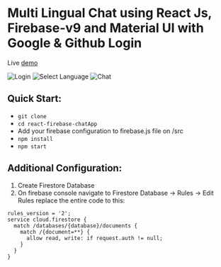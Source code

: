 Multi Lingual Chat using React Js, Firebase-v9 and Material UI with Google & Github Login
=====================================

Live [demo](https://euphonious-rabanadas-f7e242.netlify.app/)

![Login](https://ibb.co/HFTyHj2)
![Select Language](https://ibb.co/Fm6WzkC)
![Chat](https://ibb.co/rvjVFdp)

Quick Start:
------------

- ``` git clone ```
- ``` cd react-firebase-chatApp ```
- Add your firebase configuration to firebase.js file on /src
- ``` npm install ```
- ``` npm start ```


Additional Configuration:
-------------------------

1. Create Firestore Database
2. On firebase console navigate to Firestore Database -> Rules -> Edit Rules 
   replace the entire code to this:




```
rules_version = '2';
service cloud.firestore {
  match /databases/{database}/documents {
    match /{document=**} {
      allow read, write: if request.auth != null;
    }
  }
}
```

